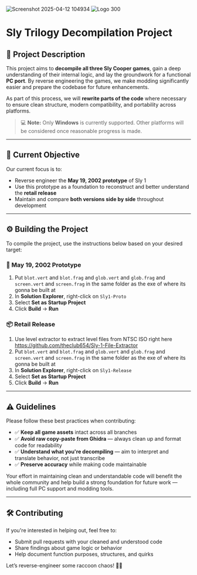 
![Screenshot 2025-04-12 104934](https://github.com/user-attachments/assets/427a43f6-d1aa-49eb-83a7-8330da425520)
![Logo 300](https://github.com/user-attachments/assets/49b1b7d4-87db-4134-8f52-dbef28a79d54)



# Sly Trilogy Decompilation Project

## 📖 Project Description

This project aims to **decompile all three Sly Cooper games**, gain a deep understanding of their internal logic, and lay the groundwork for a functional **PC port**. By reverse engineering the games, we make modding significantly easier and prepare the codebase for future enhancements.

As part of this process, we will **rewrite parts of the code** where necessary to ensure clean structure, modern compatibility, and portability across platforms.

> 💻 **Note:** Only **Windows** is currently supported. Other platforms will be considered once reasonable progress is made.

---

## 🎯 Current Objective

Our current focus is to:
- Reverse engineer the **May 19, 2002 prototype** of Sly 1
- Use this prototype as a foundation to reconstruct and better understand the **retail release**
- Maintain and compare **both versions side by side** throughout development

---

## ⚙️ Building the Project

To compile the project, use the instructions below based on your desired target:

### 🧪 May 19, 2002 Prototype
1. Put `blot.vert` and `blot.frag` and `glob.vert` and `glob.frag` and `screen.vert` and `screen.frag` in the same folder as the exe of where its gonna be built at
2. In **Solution Explorer**, right-click on `Sly1-Proto`
3. Select **Set as Startup Project**
4. Click **Build** → **Run**

### 📦 Retail Release
1. Use level extractor to extract level files from NTSC ISO right here https://github.com/theclub654/Sly-1-File-Extractor
2. Put `blot.vert` and `blot.frag` and `glob.vert` and `glob.frag` and `screen.vert` and `screen.frag` in the same folder as the exe of where its gonna be built at
3. In **Solution Explorer**, right-click on `Sly1-Release`
4. Select **Set as Startup Project**
5. Click **Build** → **Run**

---

## ⚠️ Guidelines

Please follow these best practices when contributing:

- ✅ **Keep all game assets** intact across all branches
- ✅ **Avoid raw copy-paste from Ghidra** — always clean up and format code for readability
- ✅ **Understand what you're decompiling** — aim to interpret and translate behavior, not just transcribe
- ✅ **Preserve accuracy** while making code maintainable

Your effort in maintaining clean and understandable code will benefit the whole community and help build a strong foundation for future work — including full PC support and modding tools.

---

## 🛠️ Contributing

If you're interested in helping out, feel free to:
- Submit pull requests with your cleaned and understood code
- Share findings about game logic or behavior
- Help document function purposes, structures, and quirks

Let’s reverse-engineer some raccoon chaos! 🦝🔥
